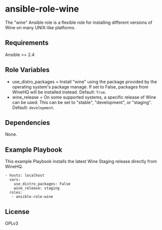 # ansible-role-wine

The "wine" Ansible role is a flexible role for installing different versions of Wine on many UNIX-like platforms.

## Requirements

Ansible >= 2.4

## Role Variables

* use_distro_packages = Install "wine" using the package provided by the operating system's package manage. If set to False, packages from WineHQ will be installed instead. Default: `True`.
* wine_release = On some supported systems, a specific release of Wine can be used. This can be set to "stable", "development", or "staging". Default: `development`.

## Dependencies

None.

## Example Playbook

This example Playbook installs the latest Wine Staging release directly from WineHQ.

```
- hosts: localhost
  vars:
    use_distro_packages: False
    wine_release: staging
  roles:
   - ansible-role-wine
```

## License

GPLv3
